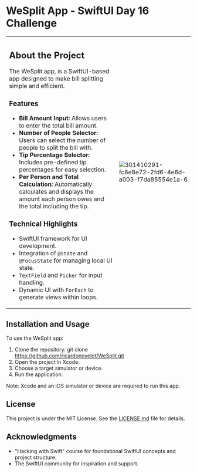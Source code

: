 # WeSplit App - SwiftUI Day 16 Challenge

<table>
<tr>
<td>

## About the Project

The WeSplit app, is a SwiftUI-based app designed to make bill splitting simple and efficient.

### Features

- **Bill Amount Input:** Allows users to enter the total bill amount.
- **Number of People Selector:** Users can select the number of people to split the bill with.
- **Tip Percentage Selector:** Includes pre-defined tip percentages for easy selection.
- **Per Person and Total Calculation:** Automatically calculates and displays the amount each person owes and the total including the tip.

### Technical Highlights

- SwiftUI framework for UI development.
- Integration of `@State` and `@FocusState` for managing local UI state.
- `TextField` and `Picker` for input handling.
- Dynamic UI with `ForEach` to generate views within loops.

</td>
<td>

![301410291-fc8e8e72-2fd6-4e6d-a003-f7da85554e1a-6](https://github.com/ricardonovelot/WeSplit-SwiftUIDay16Challenge/assets/84286086/7b4451be-9299-4608-8ffa-0040981a5dc7)

</td>
</tr>
</table>

## Installation and Usage

To use the WeSplit app:

1. Clone the repository:
git clone https://github.com/ricardonovelot/WeSplit.git
2. Open the project in Xcode.
3. Choose a target simulator or device.
4. Run the application.

Note: Xcode and an iOS simulator or device are required to run this app.

## License

This project is under the MIT License. See the [LICENSE.md](LICENSE.md) file for details.

## Acknowledgments

- "Hacking with Swift" course for foundational SwiftUI concepts and project structure.
- The SwiftUI community for inspiration and support.
